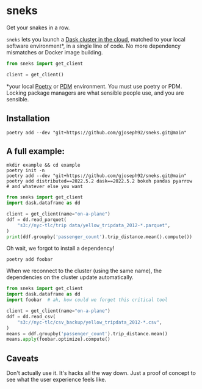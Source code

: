 # sneks

Get your snakes in a row.

`sneks` lets you launch a [Dask cluster in the cloud](https://coiled.io/), matched to your local software environment\*, in a single line of code. No more dependency mismatches or Docker image building.

```python
from sneks import get_client

client = get_client()
```

\*your local [Poetry](https://python-poetry.org/) or [PDM](https://pdm.fming.dev/latest/) environment. You must use poetry or PDM. Locking package managers are what sensible people use, and you are sensible.

## Installation

```shell
poetry add --dev "git+https://github.com/gjoseph92/sneks.git@main"
```

## A full example:

```shell
mkdir example && cd example
poetry init -n
poetry add --dev "git+https://github.com/gjoseph92/sneks.git@main"
poetry add distributed==2022.5.2 dask==2022.5.2 bokeh pandas pyarrow  # and whatever else you want
```
```python
from sneks import get_client
import dask.dataframe as dd

client = get_client(name="on-a-plane")
ddf = dd.read_parquet(
    "s3://nyc-tlc/trip data/yellow_tripdata_2012-*.parquet",
)
print(ddf.groupby('passenger_count').trip_distance.mean().compute())
```

Oh wait, we forgot to install a dependency!
```shell
poetry add foobar
```

When we reconnect to the cluster (using the same name), the dependencies on the cluster update automatically.
```python
from sneks import get_client
import dask.dataframe as dd
import foobar  # ah, how could we forget this critical tool

client = get_client(name="on-a-plane")
ddf = dd.read_csv(
    "s3://nyc-tlc/csv_backup/yellow_tripdata_2012-*.csv",
)
means = ddf.groupby('passenger_count').trip_distance.mean()
means.apply(foobar.optimize).compute()

```

## Caveats

Don't actually use it. It's hacks all the way down. Just a proof of concept to see what the user experience feels like.
